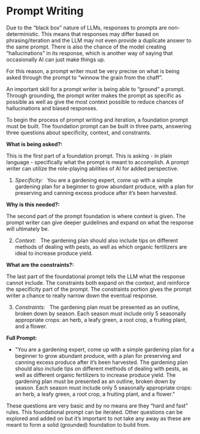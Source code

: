 Prompt Writing
==============

Due to the “black box” nature of LLMs, responses to prompts are non-deterministic. This means that responses may differ based on phrasing/iteration and the LLM may not even provide a duplicate answer to the same prompt. There is also the chance of the model creating “hallucinations” in its response, which is another way of saying that occasionally AI can just make things up.

For this reason, a prompt writer must be very precise on what is being asked through the prompt to “winnow the grain from the chaff”.

An important skill for a prompt writer is being able to “ground” a prompt. Through grounding, the prompt writer makes the prompt as specific as possible as well as give the most context possible to reduce chances of hallucinations and biased responses. 

To begin the process of prompt writing and iteration, a foundation prompt must be built. The foundation prompt can be built in three parts, answering three questions about specificity, context, and constraints.

**What is being asked?:**

This is the first part of a foundation prompt. This is asking - in plain language - specifically what the prompt is meant to accomplish. A prompt writer can utilize the role-playing abilities of AI for added perspective.

1. *Specificity:*
  You are a gardening expert, come up with a simple gardening plan for a beginner to grow abundant produce, with a plan for preserving and canning excess produce after it’s been harvested.

**Why is this needed?:**

The second part of the prompt foundation is where context is given. The prompt writer can give deeper guidelines and expand on what the response will ultimately be.

2. *Context:*
  The gardening plan should also include tips on different methods of dealing with pests, as well as which organic fertilizers are ideal to increase produce yield.

**What are the constraints?:**

The last part of the foundational prompt tells the LLM what the response cannot include. The constraints both expand on the context, and reinforce the specificity part of the prompt. The constraints portion gives the prompt writer a chance to really narrow down the eventual response.
 
3. *Constraints:*
  The gardening plan must be presented as an outline, broken down by season. Each season must include only 5 seasonally appropriate crops: an herb, a leafy green, a root crop, a fruiting plant, and a flower.  

**Full Prompt:**

* "You are a gardening expert, come up with a simple gardening plan for a beginner to grow abundant produce, with a plan for preserving and canning excess produce after it’s been harvested. The gardening plan should also include tips on different methods of dealing with pests, as well as different organic fertilizers to increase produce yield. The gardening plan must be presented as an outline, broken down by season. Each season must include only 5 seasonally appropriate crops: an herb, a leafy green, a root crop, a fruiting plant, and a flower."

These questions are very basic and by no means are they “hard and fast” rules. This foundational prompt can be iterated. Other questions can be explored and added on but it’s important to not take any away as these are meant to form a solid (grounded) foundation to build from.
